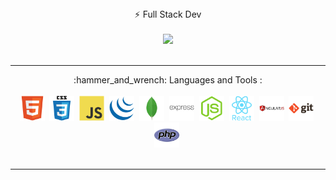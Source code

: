 <div align="center"> ⚡ Full Stack Dev

</div><br />

<div align="center">
<img  src="https://user-images.githubusercontent.com/53094729/233466502-bc7a4834-7805-4333-9aa7-35ad54cee7b8.gif"/>
</div><br />



---


<div align="center">
:hammer_and_wrench: Languages and Tools : <br /><br />
<img src="https://github.com/devicons/devicon/blob/master/icons/html5/html5-original.svg"width="40" height="40"/>&nbsp;
<img src="https://github.com/devicons/devicon/blob/master/icons/css3/css3-original-wordmark.svg"width="40" height="40"/>&nbsp;
<img src="https://github.com/devicons/devicon/blob/master/icons/javascript/javascript-original.svg"width="40" height="40"/>&nbsp;
<img src="https://github.com/devicons/devicon/blob/master/icons/jquery/jquery-original.svg"width="40" height="40"/>&nbsp;
<img src="https://github.com/devicons/devicon/blob/master/icons/mongodb/mongodb-original.svg"width="40" height="40"/>&nbsp;
<img src="https://github.com/devicons/devicon/blob/master/icons/express/express-original-wordmark.svg" width="40" height="40"/>&nbsp;
<img src="https://github.com/devicons/devicon/blob/master/icons/nodejs/nodejs-original.svg"width="40" height="40"/>&nbsp;
<img src="https://github.com/devicons/devicon/blob/master/icons/react/react-original-wordmark.svg" title="React" alt="React" width="40" height="40"/>&nbsp;
<img src="https://github.com/devicons/devicon/blob/master/icons/angularjs/angularjs-original-wordmark.svg"width="40" height="40"/>&nbsp;
<img src="https://github.com/devicons/devicon/blob/master/icons/git/git-original-wordmark.svg"width="40" height="40"/>&nbsp;
<img src="https://github.com/devicons/devicon/blob/master/icons/php/php-original.svg"width="40" height="40"/>&nbsp;
</div><br />

---


<!--
**rbrown29/rbrown29** is a ✨ _special_ ✨ repository because its `README.md` (this file) appears on your GitHub profile.

Here are some ideas to get you started:

- 🔭 I’m currently working on ...
- 🌱 I’m currently learning ...
- 👯 I’m looking to collaborate on ...
- 🤔 I’m looking for help with ...
- 💬 Ask me about ...
- 📫 How to reach me: ...
- 😄 Pronouns: ...
- ⚡ Fun fact: ...
-->
